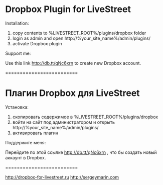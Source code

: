 Dropbox Plugin for LiveStreet
=========================

Installation:

1) copy contents to %LIVESTREET_ROOT%/plugins/dropbox folder
2) login as admin and open http://%your_site_name%/admin/plugins/
3) activate Dropbox plugin

Support me:

Use this link http://db.tt/qNc6xrn to create new Dropbox account.

=========================

Плагин Dropbox для LiveStreet
=========================

Установка:

1) скопировать содержимое в %LIVESTREET_ROOT%/plugins/dropbox
2) войти на сайт под администратором и открыть http://%your_site_name%/admin/plugins/
3) активировать плагин

Поддержите меня:

Перейдите по этой ссылке http://db.tt/qNc6xrn , что бы cоздать новый аккаунт в Dropbox.

=========================

http://dropbox-for-livestreet.ru
http://sergeymarin.com